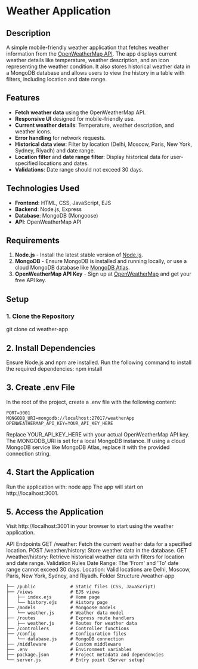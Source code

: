 # Weather Application

## Description
A simple mobile-friendly weather application that fetches weather information from the [OpenWeatherMap API](https://openweathermap.org/). The app displays current weather details like temperature, weather description, and an icon representing the weather condition. It also stores historical weather data in a MongoDB database and allows users to view the history in a table with filters, including location and date range.

## Features
- **Fetch weather data** using the OpenWeatherMap API.
- **Responsive UI** designed for mobile-friendly use.
- **Current weather details**: Temperature, weather description, and weather icons.
- **Error handling** for network requests.
- **Historical data view**: Filter by location (Delhi, Moscow, Paris, New York, Sydney, Riyadh) and date range.
- **Location filter** and **date range filter**: Display historical data for user-specified locations and dates.
- **Validations**: Date range should not exceed 30 days.

## Technologies Used
- **Frontend**: HTML, CSS, JavaScript, EJS
- **Backend**: Node.js, Express
- **Database**: MongoDB (Mongoose)
- **API**: OpenWeatherMap API

## Requirements
1. **Node.js** - Install the latest stable version of [Node.js](https://nodejs.org/en/download/).
2. **MongoDB** - Ensure MongoDB is installed and running locally, or use a cloud MongoDB database like [MongoDB Atlas](https://www.mongodb.com/cloud/atlas).
3. **OpenWeatherMap API Key** - Sign up at [OpenWeatherMap](https://openweathermap.org/) and get your free API key.

## Setup

### 1. Clone the Repository

git clone <repository-url>
cd weather-app

## 2. Install Dependencies
Ensure Node.js and npm are installed. Run the following command to install the required dependencies:
npm install

## 3. Create .env File
In the root of the project, create a .env file with the following content:
```
PORT=3001
MONGODB_URI=mongodb://localhost:27017/weatherApp
OPENWEATHERMAP_API_KEY=YOUR_API_KEY_HERE
```
Replace YOUR_API_KEY_HERE with your actual OpenWeatherMap API key.
 The MONGODB_URI is set for a local MongoDB instance. If using a cloud MongoDB service like MongoDB Atlas, replace it with the provided connection string.
## 4. Start the Application
Run the application with: node app
The app will start on http://localhost:3001.

## 5. Access the Application
Visit http://localhost:3001 in your browser to start using the weather application.

API Endpoints
GET /weather: Fetch the current weather data for a specified location.
POST /weather/history: Store weather data in the database.
GET /weather/history: Retrieve historical weather data with filters for location and date range.
Validation Rules
Date Range: The 'From' and 'To' date range cannot exceed 30 days.
Location: Valid locations are Delhi, Moscow, Paris, New York, Sydney, and Riyadh.
Folder Structure
/weather-app
```
├── /public             # Static files (CSS, JavaScript)
├── /views              # EJS views
│   ├── index.ejs       # Home page
│   └── history.ejs     # History page
├── /models             # Mongoose models
│   └── weather.js      # Weather data model
├── /routes             # Express route handlers
│   ├── weather.js      # Routes for weather data
├── /controllers        # Controller functions
├── /config             # Configuration files
│   └── database.js     # MongoDB connection
├── /middleware         # Custom middleware
├── .env                # Environment variables
├── package.json        # Project metadata and dependencies
└── server.js           # Entry point (Server setup)

